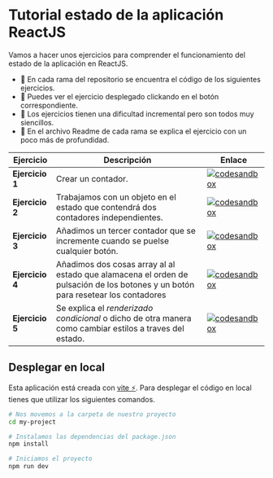
# Tutorial estado de la aplicación ReactJS

Vamos a hacer unos ejercicios para comprender el funcionamiento del estado de la aplicación en ReactJS. 

- 🌱 En cada rama del repositorio se encuentra el código de los siguientes ejercicios.
- 🔗 Puedes ver el ejercicio desplegado clickando en el botón correspondiente.
- 📶 Los ejercicios tienen una dificultad incremental pero son todos muy siencillos.
- 📑 En el archivo Readme de cada rama se explica el ejercicio con un poco más de profundidad.

| Ejercicio | Descripción | Enlace |
| -- | -- | -- |
| **Ejercicio 1** | Crear un contador. | [![codesandbox](https://codesandbox.io/static/img/play-codesandbox.svg)](https://codesandbox.io/p/github/HugoLebredo/react_tutorial/ejercicio1)|
| **Ejercicio 2** | Trabajamos con un objeto en el estado que contendrá dos contadores independientes. | [![codesandbox](https://codesandbox.io/static/img/play-codesandbox.svg)](https://codesandbox.io/p/github/HugoLebredo/react_tutorial/ejercicio2) |
| **Ejercicio 3** | Añadimos un tercer contador que se incremente cuando  se puelse cualquier botón. | [![codesandbox](https://codesandbox.io/static/img/play-codesandbox.svg)](https://codesandbox.io/p/github/HugoLebredo/react_tutorial/ejercicio3) |
| **Ejercicio 4** | Añadimos dos cosas array al al estado que alamacena el orden de pulsación de los botones y un botón para resetear los contadores | [![codesandbox](https://codesandbox.io/static/img/play-codesandbox.svg)](https://codesandbox.io/p/github/HugoLebredo/react_tutorial/ejercicio4) |
| **Ejercicio 5** | Se explica el *renderizado condicional* o dicho de otra manera como cambiar estilos a traves del estado. | [![codesandbox](https://codesandbox.io/static/img/play-codesandbox.svg)](https://codesandbox.io/p/github/HugoLebredo/react_tutorial/ejercicio5) |

## Desplegar en local
Esta aplicación está creada con [vite ⚡️](https://vitejs.dev/). Para desplegar el código en local tienes que utilizar los siguientes comandos.

```bash
# Nos movemos a la carpeta de nuestro proyecto
cd my-project

# Instalamos las dependencias del package.json
npm install

# Iniciamos el proyecto
npm run dev
```
